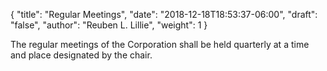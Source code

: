 {
	"title": "Regular Meetings",
	"date": "2018-12-18T18:53:37-06:00",
	"draft": "false",
	"author": "Reuben L. Lillie",
	"weight": 1
}

The regular meetings of the Corporation shall be held quarterly at a time and place designated by the chair.
